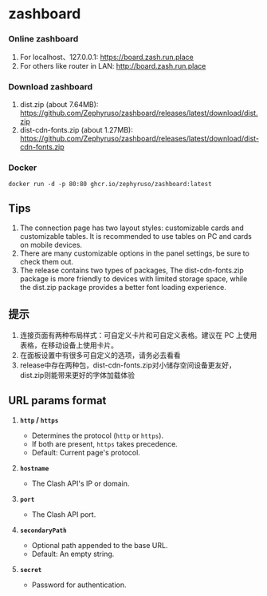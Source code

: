 # zashboard

### Online zashboard

1. For localhost、127.0.0.1: https://board.zash.run.place
2. For others like router in LAN: http://board.zash.run.place

### Download zashboard

1. dist.zip (about 7.64MB): https://github.com/Zephyruso/zashboard/releases/latest/download/dist.zip
2. dist-cdn-fonts.zip (about 1.27MB): https://github.com/Zephyruso/zashboard/releases/latest/download/dist-cdn-fonts.zip

### Docker

```
docker run -d -p 80:80 ghcr.io/zephyruso/zashboard:latest
```

## Tips

1. The connection page has two layout styles: customizable cards and customizable tables. It is recommended to use tables on PC and cards on mobile devices.
2. There are many customizable options in the panel settings, be sure to check them out.
3. The release contains two types of packages, The dist-cdn-fonts.zip package is more friendly to devices with limited storage space, while the dist.zip package provides a better font loading experience.

## 提示

1. 连接页面有两种布局样式：可自定义卡片和可自定义表格。建议在 PC 上使用表格，在移动设备上使用卡片。
2. 在面板设置中有很多可自定义的选项，请务必去看看
3. release中存在两种包，dist-cdn-fonts.zip对小储存空间设备更友好，dist.zip则能带来更好的字体加载体验

## URL params format

1. **`http` / `https`**

   - Determines the protocol (`http` or `https`).
   - If both are present, `https` takes precedence.
   - Default: Current page's protocol.

2. **`hostname`**

   - The Clash API's IP or domain.

3. **`port`**

   - The Clash API port.

4. **`secondaryPath`**

   - Optional path appended to the base URL.
   - Default: An empty string.

5. **`secret`**
   - Password for authentication.
